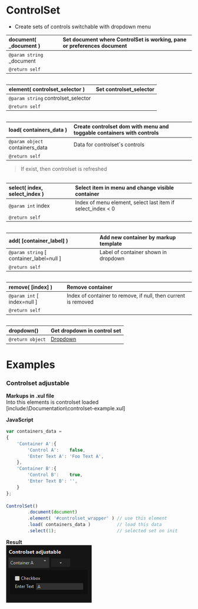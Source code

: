 # ControlSet  
* Create sets of controls switchable with dropdown menu  

| __document__( \_document )	|Set document where ControlSet is working, pane or preferences document	|  
|:---	|:---	|  
|`@param string` \_document	|	|  
|`@return self`	|	|  

##  

| __element__( controlset_selector )	|Set controlset_selector	|  
|:---	|:---	|  
|`@param string` controlset_selector	|	|  
|`@return self`	|	|  

##  

| __load__( containers_data )	|Create controlset dom with menu and toggable containers with controls	|  
|:---	|:---	|  
|`@param object` containers_data	|Data for controlset`s controls	|  
|`@return self`	|	|  
> If exist, then controlset is refreshed  

##  

| __select__( index, select_index )	|Select item in menu and change visible container	|  
|:---	|:---	|  
|`@param int` index	|Index of menu element, select last item if select_index < 0	|  
|`@return self`	|	|  

##  

| __add__( [container_label] )	|Add new container by markup template	|  
|:---	|:---	|  
|`@param string` [ container_label=null ]	|Label of container shown in dropdown	|  
|`@return self`	|	|  

##  

| __remove__( [index] )	|Remove container	|  
|:---	|:---	|  
|`@param int` [ index=null ]	|Index of container to remove, if null, then current is removed	|  
|`@return self`	|	|  

##  

| __dropdown__()	|Get dropdown in control set	|  
|:---	|:---	|  
|`@return object`	|[Dropdown](../Dropdown)	|  

##  


# Examples  

### Controlset adjustable  

__Markups in .xul file__  
Into this elements is controlset loaded  
[include:\Documentation\controlset-example.xul]  

__JavaScript__  

``` JavaScript  
var containers_data =  
{  
	'Container A':{  
		'Control A':    false,  
		'Enter Text A': 'Foo Text A',  
	},  
	'Container B':{  
		'Control B':    true,  
		'Enter Text B': '',  
	}  
};  

ControlSet()  
		.document(document)  
		.element( '#controlset_wrapper' ) // use this element  
		.load( containers_data )          // load this data  
		.select(1);                       // selected set on init  
```  
__Result__  
![controlset example](Documentation/controlset-example.gif)  
  